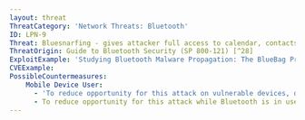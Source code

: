 ```yaml
---
layout: threat
ThreatCategory: 'Network Threats: Bluetooth'
ID: LPN-9
Threat: Bluesnarfing - gives attacker full access to calendar, contacts, e-mail and text messages
ThreatOrigin: Guide to Bluetooth Security (SP 800-121) [^28]
ExploitExample: 'Studying Bluetooth Malware Propagation: The BlueBag Project [^30]'
CVEExample:
PossibleCountermeasures:
    Mobile Device User:
      - 'To reduce opportunity for this attack on vulnerable devices, disable Bluetooth when that feature is not in use. Note: per NIST SP 800-121 Revision 1, some _older_ devices possessed a firmware vulnerability enabling this exploit.'
      - To reduce opportunity for this attack while Bluetooth is in use, operate the device in a secure location away from windows and doors, outside of which the probability an attacker can establish Bluetooth communication is remote.
---
```

